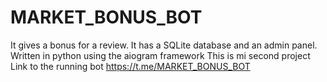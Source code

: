 # MARKET_BONUS_BOT
It gives a bonus for a review. 
It has a SQLite database and an admin panel.
Written in python using the aiogram framework
This is mi second project
Link to the running bot https://t.me/MARKET_BONUS_BOT
